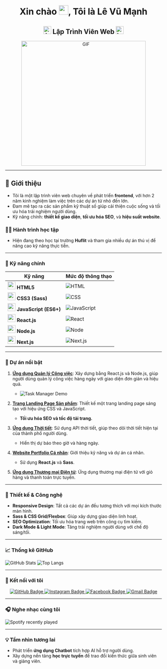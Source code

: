 <h1 align="center">Xin chào <img src="https://raw.githubusercontent.com/rahulbanerjee26/githubProfileReadmeGenerator/main/gifs/wave.gif" width="30px" height="30px" />, Tôi là Lê Vũ Mạnh</h1>

<h2 align="center">
  <img src="https://komarev.com/ghpvc/?username=manhcr7&color=dc143c&style=for-the-badge" alt="Lượt xem trang cá nhân" style="height:25px;">
  Lập Trình Viên Web
  <a href="https://www.instagram.com/manh_chup_anh/">
      <img src="https://img.shields.io/badge/-Instagram-E4405F?style=for-the-badge&logo=instagram&logoColor=white" alt="Instagram Badge" style="height:25px;" />
  </a>
</h2>

<div align="center">
 <img alt="GIF" src="https://i.giphy.com/media/L8K62iTDkzGX6/giphy.gif" width="400px" />
</div>

---

## 🌟 Giới thiệu

- Tôi là một lập trình viên web chuyên về phát triển **frontend**, với hơn 2 năm kinh nghiệm làm việc trên các dự án từ nhỏ đến lớn.
- Đam mê tạo ra các sản phẩm kỹ thuật số giúp cải thiện cuộc sống và tối ưu hóa trải nghiệm người dùng.
- Kỹ năng chính: **thiết kế giao diện**, **tối ưu hóa SEO**, và **hiệu suất website**.

### 👨‍🎓 Hành trình học tập
- Hiện đang theo học tại trường **Huflit** và tham gia nhiều dự án thú vị để nâng cao kỹ năng thực tiễn.

---

### 🔧 Kỹ năng chính

| Kỹ năng             | Mức độ thông thạo |
|---------------------|------------------|
| <img src="https://img.icons8.com/color/48/000000/html-5.png" width="25"/> **HTML5**           | ![HTML](https://img.shields.io/badge/90%25-yellow?style=for-the-badge) |
| <img src="https://img.icons8.com/color/48/000000/css3.png" width="25"/> **CSS3 (Sass)**     | ![CSS](https://img.shields.io/badge/85%25-blue?style=for-the-badge) |
| <img src="https://img.icons8.com/color/48/000000/javascript--v1.png" width="25"/> **JavaScript (ES6+)** | ![JavaScript](https://img.shields.io/badge/80%25-yellow?style=for-the-badge) |
| <img src="https://img.icons8.com/office/48/000000/react.png" width="25"/> **React.js**        | ![React](https://img.shields.io/badge/85%25-blue?style=for-the-badge) |
| <img src="https://img.icons8.com/color/48/000000/nodejs.png" width="25"/> **Node.js**         | ![Node](https://img.shields.io/badge/70%25-green?style=for-the-badge) |
| <img src="https://img.icons8.com/color/48/000000/nextjs.png" width="25"/> **Next.js**         | ![Next.js](https://img.shields.io/badge/60%25-black?style=for-the-badge) |

---

### 🌟 Dự án nổi bật

1. **[Ứng dụng Quản lý Công việc](https://github.com/manhcr7/task-manager)**: Xây dựng bằng React.js và Node.js, giúp người dùng quản lý công việc hàng ngày với giao diện đơn giản và hiệu quả.
   - ![Task Manager Demo](https://img.youtube.com/vi/YOUR_VIDEO_ID/0.jpg)

2. **[Trang Landing Page Sản phẩm](https://github.com/manhcr7/landing-page)**: Thiết kế một trang landing page sáng tạo với hiệu ứng CSS và JavaScript.
   - **Tối ưu hóa SEO và tốc độ tải trang.**

3. **[Ứng dụng Thời tiết](https://github.com/manhcr7/weather-app)**: Sử dụng API thời tiết, giúp theo dõi thời tiết hiện tại của thành phố người dùng.
   - Hiển thị dự báo theo giờ và hàng ngày.

4. **[Website Portfolio Cá nhân](https://github.com/manhcr7/portfolio-website)**: Giới thiệu kỹ năng và dự án cá nhân.
   - Sử dụng **React.js** và **Sass**.

5. **[Ứng dụng Thương mại Điện tử](https://github.com/manhcr7/ecommerce-app)**: Ứng dụng thương mại điện tử với giỏ hàng và thanh toán trực tuyến.

---

### 🎨 Thiết kế & Công nghệ

- **Responsive Design**: Tất cả các dự án đều tương thích với mọi kích thước màn hình.
- **Sass & CSS Grid/Flexbox**: Giúp xây dựng giao diện linh hoạt.
- **SEO Optimization**: Tối ưu hóa trang web trên công cụ tìm kiếm.
- **Dark Mode & Light Mode**: Tăng trải nghiệm người dùng với chế độ sáng/tối.

---

### 📈 Thống kê GitHub

![GitHub Stats](https://github-readme-stats.vercel.app/api?username=manhcr7&show_icons=true&theme=radical)
![Top Langs](https://github-readme-stats.vercel.app/api/top-langs/?username=manhcr7&layout=compact&theme=radical)

---

### 🔗 Kết nối với tôi

<p align="center">
  <a href="https://github.com/manhcr7">
    <img src="https://img.shields.io/badge/GitHub-100000?style=for-the-badge&logo=github&logoColor=white" alt="GitHub Badge" />
  </a>
  <a href="https://www.instagram.com/manh_chup_anh/">
    <img src="https://img.shields.io/badge/Instagram-E4405F?style=for-the-badge&logo=instagram&logoColor=white" alt="Instagram Badge" />
  </a>
  <a href="https://www.facebook.com/nh.ma.756/">
    <img src="https://img.shields.io/badge/Facebook-1877F2?style=for-the-badge&logo=facebook&logoColor=white" alt="Facebook Badge" />
  </a>
  <a href="mailto:manhledeveloper@gmail.com">
    <img src="https://img.shields.io/badge/Gmail-D14836?style=for-the-badge&logo=gmail&logoColor=white" alt="Gmail Badge" />
  </a>
</p>

---

### 🎧 Nghe nhạc cùng tôi

![Spotify recently played](https://spotify-recently-played-readme.vercel.app/api?user=jeffreyca16)

---

### 💡 Tầm nhìn tương lai

- Phát triển **ứng dụng Chatbot** tích hợp AI hỗ trợ người dùng.
- Xây dựng nền tảng **học trực tuyến** để trao đổi kiến thức giữa sinh viên và giảng viên.
